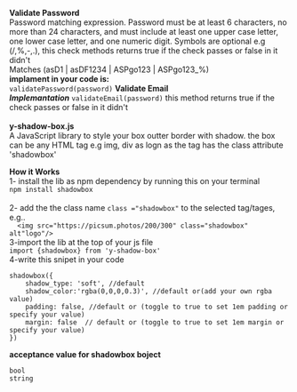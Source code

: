 **Validate Password**<br>
Password matching expression. Password must be at least 6 characters, no more than 24 characters, and must include at least one upper case letter, one lower case letter, and one numeric digit. Symbols are optional e.g (/,%,-,.), this check methods returns true if the check passes or false in it didn't  
Matches (asD1 | asDF1234 | ASPgo123 | ASPgo123_%)<br>
**implament in your code is:**<br>
```validatePassword(password)``` 
**Validate Email**<br>
***Implemantation***
```validateEmail(password)``` 
this method returns true if the check passes or false in it didn't  
<br>
**y-shadow-box.js** <br>
A JavaScript library to style your box outter border with shadow.
 the box can be any HTML tag e.g img, div as logn as the tag has the class attribute 'shadowbox'

**How it Works**<br>
1- install the lib as npm dependency by running this on your terminal<br>
```npm install shadowbox```<br>
<br>
2- add the the class name ```class ="shadowbox"``` to the selected tag/tages, e.g..<br> 
```  <img src="https://picsum.photos/200/300" class="shadowbox" alt"logo"/>``` <br>
3-import the lib at the top of your js file <br>
```import {shadowbox} from 'y-shadow-box'```<br>
4-write this snipet in your code<br>

```
shadowbox({
    shadow_type: 'soft', //default
    shadow_color:'rgba(0,0,0,0.3)', //default or(add your own rgba value)
    padding: false, //default or (toggle to true to set 1em padding or specify your value)
    margin: false  // default or (toggle to true to set 1em margin or specify your value)
}) 
```
**acceptance value for shadowbox boject**
```
bool
string
```